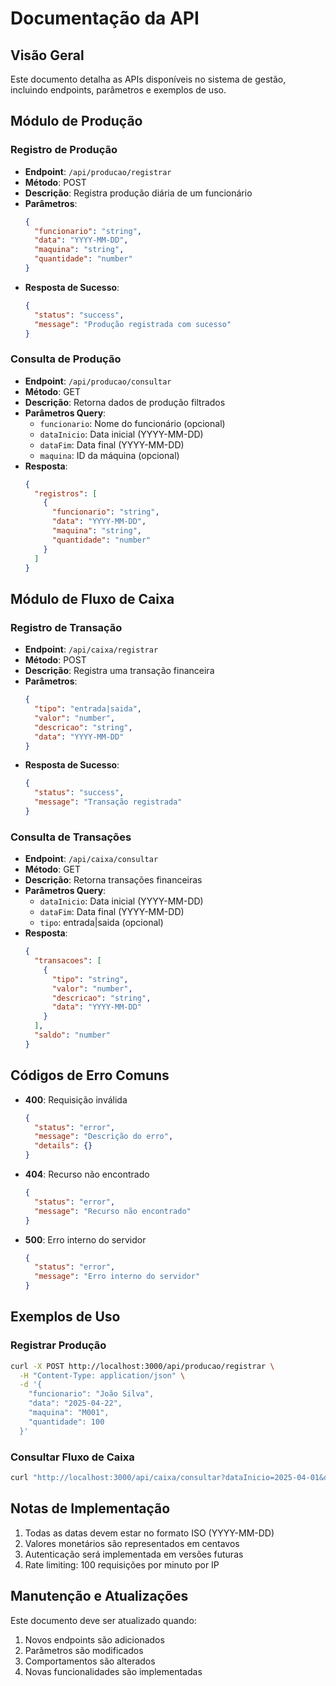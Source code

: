 # Documentação da API

## Visão Geral
Este documento detalha as APIs disponíveis no sistema de gestão, incluindo endpoints, parâmetros e exemplos de uso.

## Módulo de Produção

### Registro de Produção
- **Endpoint**: `/api/producao/registrar`
- **Método**: POST
- **Descrição**: Registra produção diária de um funcionário
- **Parâmetros**:
  ```json
  {
    "funcionario": "string",
    "data": "YYYY-MM-DD",
    "maquina": "string",
    "quantidade": "number"
  }
  ```
- **Resposta de Sucesso**:
  ```json
  {
    "status": "success",
    "message": "Produção registrada com sucesso"
  }
  ```

### Consulta de Produção
- **Endpoint**: `/api/producao/consultar`
- **Método**: GET
- **Descrição**: Retorna dados de produção filtrados
- **Parâmetros Query**:
  - `funcionario`: Nome do funcionário (opcional)
  - `dataInicio`: Data inicial (YYYY-MM-DD)
  - `dataFim`: Data final (YYYY-MM-DD)
  - `maquina`: ID da máquina (opcional)
- **Resposta**:
  ```json
  {
    "registros": [
      {
        "funcionario": "string",
        "data": "YYYY-MM-DD",
        "maquina": "string",
        "quantidade": "number"
      }
    ]
  }
  ```

## Módulo de Fluxo de Caixa

### Registro de Transação
- **Endpoint**: `/api/caixa/registrar`
- **Método**: POST
- **Descrição**: Registra uma transação financeira
- **Parâmetros**:
  ```json
  {
    "tipo": "entrada|saida",
    "valor": "number",
    "descricao": "string",
    "data": "YYYY-MM-DD"
  }
  ```
- **Resposta de Sucesso**:
  ```json
  {
    "status": "success",
    "message": "Transação registrada"
  }
  ```

### Consulta de Transações
- **Endpoint**: `/api/caixa/consultar`
- **Método**: GET
- **Descrição**: Retorna transações financeiras
- **Parâmetros Query**:
  - `dataInicio`: Data inicial (YYYY-MM-DD)
  - `dataFim`: Data final (YYYY-MM-DD)
  - `tipo`: entrada|saida (opcional)
- **Resposta**:
  ```json
  {
    "transacoes": [
      {
        "tipo": "string",
        "valor": "number",
        "descricao": "string",
        "data": "YYYY-MM-DD"
      }
    ],
    "saldo": "number"
  }
  ```

## Códigos de Erro Comuns

- **400**: Requisição inválida
  ```json
  {
    "status": "error",
    "message": "Descrição do erro",
    "details": {}
  }
  ```

- **404**: Recurso não encontrado
  ```json
  {
    "status": "error",
    "message": "Recurso não encontrado"
  }
  ```

- **500**: Erro interno do servidor
  ```json
  {
    "status": "error",
    "message": "Erro interno do servidor"
  }
  ```

## Exemplos de Uso

### Registrar Produção
```bash
curl -X POST http://localhost:3000/api/producao/registrar \
  -H "Content-Type: application/json" \
  -d '{
    "funcionario": "João Silva",
    "data": "2025-04-22",
    "maquina": "M001",
    "quantidade": 100
  }'
```

### Consultar Fluxo de Caixa
```bash
curl "http://localhost:3000/api/caixa/consultar?dataInicio=2025-04-01&dataFim=2025-04-30"
```

## Notas de Implementação

1. Todas as datas devem estar no formato ISO (YYYY-MM-DD)
2. Valores monetários são representados em centavos
3. Autenticação será implementada em versões futuras
4. Rate limiting: 100 requisições por minuto por IP

## Manutenção e Atualizações

Este documento deve ser atualizado quando:
1. Novos endpoints são adicionados
2. Parâmetros são modificados
3. Comportamentos são alterados
4. Novas funcionalidades são implementadas